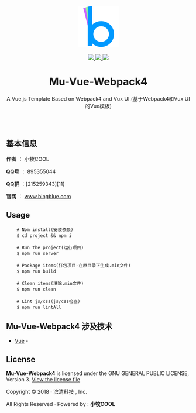 <div align="center">
  <a href="http://www.bingblue.com">
    <img width="112" heigth="112" src="https://github.com/bingblue/group/blob/master/public/img/logo-b-square.png">
  </a>
  <br>
  <br>
	<a href="https://standardjs.com">
		<img src="https://img.shields.io/badge/code_style-standard-brightgreen.svg">
	</a>
  <a href="https://github.com/stylelint/stylelint">
		<img src="https://img.shields.io/badge/css%20style-stylelint-brightgreen.svg">
	</a>
  <a href="https://jq.qq.com/?_wv=1027&k=5tyQDAd">
		<img src="https://img.shields.io/badge/QQ%20Group-215259343-blue.svg">
	</a>
  <h1>Mu-Vue-Webpack4</h1>
  <p>
    A Vue.js Template Based on Webpack4 and Vux UI.(基于Webpack4和Vux UI的Vue模板)
  <p>
  <br>
  <br>
</div>

## 基本信息

**作者** ： 小牧COOL

**QQ号** ： 895355044

**QQ群** ：[215259343][11]

**官网** ： www.bingblue.com

## Usage

```console
    # Npm install(安装依赖)
    $ cd project && npm i

    # Run the project(运行项目)
    $ npm run server

    # Package items(打包项目-在原目录下生成.min文件)
    $ npm run build

    # Clean items(清除.min文件)
    $ npm run clean

    # Lint js/css(js/css检查)
    $ npm run lintAll
```

## Mu-Vue-Webpack4 涉及技术

- [Vue][1]   - 


## License

**Mu-Vue-Webpack4** is licensed under the GNU GENERAL PUBLIC LICENSE, Version 3. [View the license file](https://github.com/xiaomucool/mu-templates/blob/master/LICENSE)

Copyright © 2018 · 滨清科技 , Inc. 

All Rights Reserved · Powered by : **小牧COOL**


[1]:http://www.gulpjs.com/
